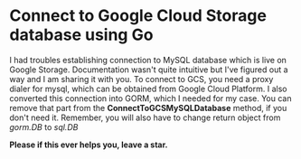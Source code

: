 # Connect to Google Cloud Storage database using Go

I had troubles establishing connection to MySQL database which is live on Google Storage.
Documentation wasn't quite intuitive but I've figured out a way and I am sharing it with you.
To connect to GCS, you need a proxy dialer for mysql, which can be obtained from Google Cloud Platform.
I also converted this connection into GORM, which I needed for my case. You can remove that part from the **ConnectToGCSMySQLDatabase** method, if you don't need it. Remember, you will also have to change return object from *gorm.DB* to *sql.DB*

**Please if this ever helps you, leave a star.** 